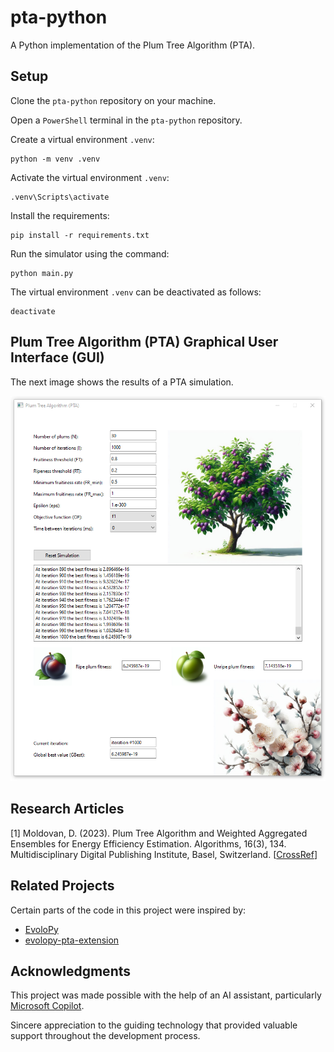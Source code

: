 # pta-python

A Python implementation of the Plum Tree Algorithm (PTA).

## Setup

Clone the `pta-python` repository on your machine.

Open a `PowerShell` terminal in the `pta-python` repository.

Create a virtual environment `.venv`:

    python -m venv .venv

Activate the virtual environment `.venv`:

    .venv\Scripts\activate

Install the requirements:

    pip install -r requirements.txt

Run the simulator using the command:

    python main.py

The virtual environment `.venv` can be deactivated as follows:

    deactivate

## Plum Tree Algorithm (PTA) Graphical User Interface (GUI)

The next image shows the results of a PTA simulation.

![PTA GUI Snapshot](images/simulation/simulation.PNG?raw=true "Title")

## Research Articles

[1] Moldovan, D. (2023). Plum Tree Algorithm and Weighted Aggregated Ensembles for Energy Efficiency Estimation. Algorithms, 16(3), 134. Multidisciplinary Digital Publishing Institute, Basel, Switzerland. [[CrossRef](https://www.mdpi.com/1999-4893/16/3/134)]

## Related Projects

Certain parts of the code in this project were inspired by:

- [EvoloPy](https://github.com/7ossam81/EvoloPy)
- [evolopy-pta-extension](https://github.com/dorinmoldovan/evolopy-pta-extension)

## Acknowledgments

This project was made possible with the help of an AI assistant, particularly [Microsoft Copilot](https://www.microsoft.com/copilot).

Sincere appreciation to the guiding technology that provided valuable support throughout the development process.
